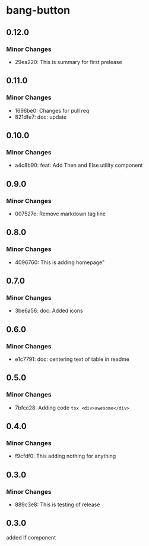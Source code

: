 # bang-button

## 0.12.0

### Minor Changes

-  29ea220: This is summary for first prelease

## 0.11.0

### Minor Changes

-  1696be0: Changes for pull req
-  821dfe7: doc: update

## 0.10.0

### Minor Changes

-  a4c8b90: feat: Add Then and Else utility component

## 0.9.0

### Minor Changes

-  007527e: Remove markdown tag line

## 0.8.0

### Minor Changes

-  4096760: This is adding homepage"

## 0.7.0

### Minor Changes

-  3be6a56: doc: Added icons

## 0.6.0

### Minor Changes

-  e1c7791: doc: centering text of table in readme

## 0.5.0

### Minor Changes

-  7bfcc28: Adding code `tsx <div>awesome</div>`

## 0.4.0

### Minor Changes

-  f9cfdf0: This adding nothing for anything

## 0.3.0

### Minor Changes

-  889c3e8: This is testing of release

## 0.3.0

added If component
